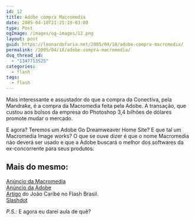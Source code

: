 ```yaml
---
id: 12
title: Adobe compra Macromedia
date: 2005-04-18T21:21:19-03:00
type: Post
ogImage: /images/og-images/12.png
layout: post
guid: https://leonardofaria.net/2005/04/18/adobe-compra-macromedia/
permalink: /2005/04/18/adobe-compra-macromedia/
dsq_thread_id:
  - "1347713525"
categories:
  - flash
tags:
  - flash
---
```

Mais interessante e assustador do que a compra da Conectiva, pela Mandrake, é a compra da Macromedia feita pela Adobe. A transação, que custou aos bolsos da empresa do Photoshop 3,4 bilhões de dólares promote mudar o mercado.

E agora? Teremos um Adobe Go Dreamweaver Home Site? E que tal um Macromedia Image works? O que se ouve dizer é que o nome Macromedia não deverá ser usado e que a Adobe buscará o melhor dos softwares da ex-concorrente para seus produtos.

## Mais do mesmo:

[Anúncio da Macromedia](http://www.macromedia.com/macromedia/proom/pr/2005/adobe_macromedia.html)  
[Anúncio da Adobe](http://www.adobe.com/aboutadobe/invrelations/adobeandmacromedia.html)  
[Artigo](http://www.flash-brasil.com.br/?q=adobemacromedia) do João Caribé no Flash Brasil.  
[Slashdot](http://slashdot.org/articles/05/04/18/1355233.shtml?tid=98)

_P.S.:_ E agora eu darei aula de quê?

